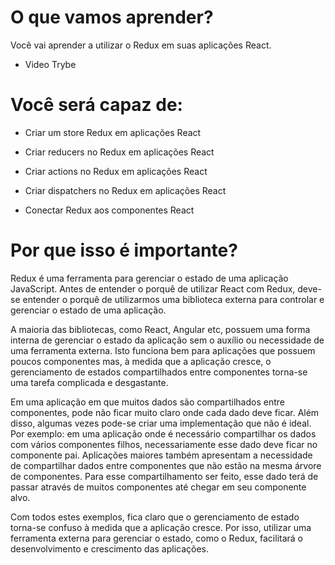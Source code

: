 # O que vamos aprender?
Você vai aprender a utilizar o Redux em suas aplicações React.

- Video Trybe 

# Você será capaz de:
- Criar um store Redux em aplicações React

- Criar reducers no Redux em aplicações React

- Criar actions no Redux em aplicações React

- Criar dispatchers no Redux em aplicações React

- Conectar Redux aos componentes React

# Por que isso é importante?
Redux é uma ferramenta para gerenciar o estado de uma aplicação JavaScript. Antes de entender o porquê de utilizar React com Redux, deve-se entender o porquê de utilizarmos uma biblioteca externa para controlar e gerenciar o estado de uma aplicação.

A maioria das bibliotecas, como React, Angular etc, possuem uma forma interna de gerenciar o estado da aplicação sem o auxílio ou necessidade de uma ferramenta externa. Isto funciona bem para aplicações que possuem poucos componentes mas, à medida que a aplicação cresce, o gerenciamento de estados compartilhados entre componentes torna-se uma tarefa complicada e desgastante.

Em uma aplicação em que muitos dados são compartilhados entre componentes, pode não ficar muito claro onde cada dado deve ficar. Além disso, algumas vezes pode-se criar uma implementação que não é ideal. Por exemplo: em uma aplicação onde é necessário compartilhar os dados com vários componentes filhos, necessariamente esse dado deve ficar no componente pai. Aplicações maiores também apresentam a necessidade de compartilhar dados entre componentes que não estão na mesma árvore de componentes. Para esse compartilhamento ser feito, esse dado terá de passar através de muitos componentes até chegar em seu componente alvo.

Com todos estes exemplos, fica claro que o gerenciamento de estado torna-se confuso à medida que a aplicação cresce. Por isso, utilizar uma ferramenta externa para gerenciar o estado, como o Redux, facilitará o desenvolvimento e crescimento das aplicações.